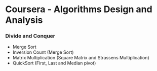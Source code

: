 # Coursera - Algorithms Design and Analysis

### Divide and Conquer

* Merge Sort
* Inversion Count (Merge Sort)
* Matrix Multiplication (Square Matrix and Strassens Multiplication)
* QuickSort (First, Last and Median pivot) 
